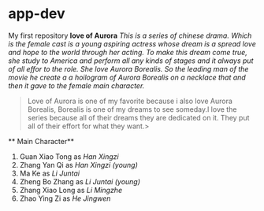 # app-dev
My first repository
**love of Aurora**
*This is a series of chinese drama. Which is the female cast is a young aspiring actress whose dream is a spread love and hope to the world through her acting. To make this dream come true, she study to America and perform all any kinds of stages and it always put of all effor to the role. She love Aurora Borealis. So the leading man of the movie he create a a hoilogram of Aurora Borealis on a necklace that and then it gave to the female main character.*

>Love of Aurora is one of my favorite because i also love Aurora Borealis, Borealis is one of my dreams to see someday.I love the series because all of their dreams they are dedicated on it. They put all of their effort for what they want.>

** Main Character**
1. Guan Xiao Tong as *Han Xingzi*
2. Zhang Yan Qi as *Han Xingzi (young)*
3. Ma Ke as *Li Juntai*
4. Zheng Bo Zhang as *Li Juntai (young)*
5. Zhang Xiao Long as *Li Mingzhe*
6. Zhao Ying Zi as *He Jingwen*
